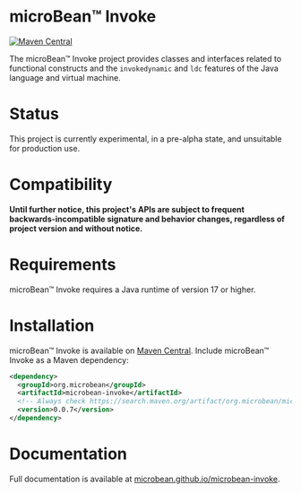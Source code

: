 # microBean™ Invoke

[![Maven Central](https://maven-badges.herokuapp.com/maven-central/org.microbean/microbean-invoke/badge.svg)](https://maven-badges.herokuapp.com/maven-central/org.microbean/microbean-invoke)

The microBean™ Invoke project provides classes and interfaces related
to functional constructs and the `invokedynamic` and `ldc` features of
the Java language and virtual machine.

# Status

This project is currently experimental, in a pre-alpha state, and
unsuitable for production use.

# Compatibility

**Until further notice, this project's APIs are subject to frequent
backwards-incompatible signature and behavior changes, regardless of
project version and without notice.**

# Requirements

microBean™ Invoke requires a Java runtime of version 17 or higher.

# Installation

microBean™ Invoke is available on [Maven
Central](https://search.maven.org/).  Include microBean™ Invoke as a
Maven dependency:

```xml
<dependency>
  <groupId>org.microbean</groupId>
  <artifactId>microbean-invoke</artifactId>
  <!-- Always check https://search.maven.org/artifact/org.microbean/microbean-invoke for up-to-date available versions. -->
  <version>0.0.7</version>
</dependency>
```

# Documentation

Full documentation is available at
[microbean.github.io/microbean-invoke](https://microbean.github.io/microbean-invoke/).
